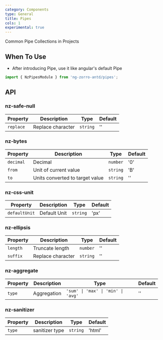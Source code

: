 ```yaml
---
category: Components
type: General
title: Pipes
cols: 1
experimental: true
---
```



Common Pipe Collections in Projects

## When To Use

- After introducing Pipe, use it like angular's default Pipe

```ts
import { NzPipesModule } from 'ng-zorro-antd/pipes';
```

## API

### __nz-safe-null__

| Property | Description | Type | Default |
| -------- | ----------- | ---- | ------- |
| `replace` | Replace character | `string` | '' |


### __nz-bytes__

| Property | Description | Type | Default |
| -------- | ----------- | ---- | ------- |
| `decimal` | Decimal | `number` | '0' |
| `from` | Unit of current value | `string` | 'B' |
| `to` | Units converted to target value | `string` | '' |

### __nz-css-unit__

| Property | Description | Type | Default |
| -------- | ----------- | ---- | ------- |
| `defaultUnit` | Default Unit | `string` | 'px' |

### __nz-ellipsis__

| Property | Description | Type | Default |
| -------- | ----------- | ---- | ------- |
| `length` | Truncate length | `number` | '' |
| `suffix` | Replace character | `string` | '' |


### __nz-aggregate__

| Property | Description | Type | Default |
| -------- | ----------- | ---- | ------- |
| `type` | Aggregation | `'sum' \| 'max' \| 'min' \| 'avg'` | '' |

### __nz-sanitizer__

| Property | Description | Type | Default |
| -------- | ----------- | ---- | ------- |
| `type` | sanitizer type | `string` | 'html' |
